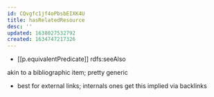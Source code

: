 ```yaml
---
id: CQvgfc1jf4oPbsbEIXK4U
title: hasRelatedResource
desc: ''
updated: 1638027532792
created: 1634747217326
---
```


- [[p.equivalentPredicate]]  rdfs:seeAlso

akin to a bibliographic item; pretty generic

- best for external links; internals ones get this implied via backlinks

